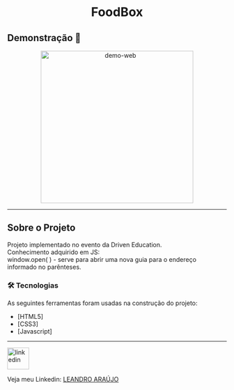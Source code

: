 <h1 style="text-align: center; font-weight: bold;">FoodBox</h1>

## Demonstração 📸

<div align="center" >
  <img src="_imagens/foodbox.gif" alt="demo-web" height="350">
</div>

---

## Sobre o Projeto

Projeto implementado no evento da Driven Education.<br>
Conhecimento adquirido em JS:<br> window.open( ) - serve para abrir uma nova guia para o endereço informado no parênteses. 

### 🛠 Tecnologias

As seguintes ferramentas foram usadas na construção do projeto:

- [HTML5]
- [CSS3]
- [Javascript]
---

<img src="https://github.com/leandro-araujo-silva/Proffy-FullStack/raw/master/github/linkedin.png" alt="linkedin" height="50">
<br />

Veja meu Linkedin: [LEANDRO ARAÚJO](http://www.linkedin.com/in/leandro-ara%C3%BAjo-da-silva-1660631b9)